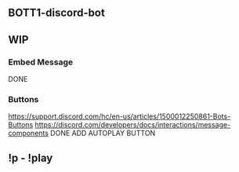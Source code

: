## BOTT1-discord-bot


## WIP
### Embed Message
DONE

### Buttons
https://support.discord.com/hc/en-us/articles/1500012250861-Bots-Buttons
https://discord.com/developers/docs/interactions/message-components
DONE
ADD AUTOPLAY BUTTON
## !p - !play